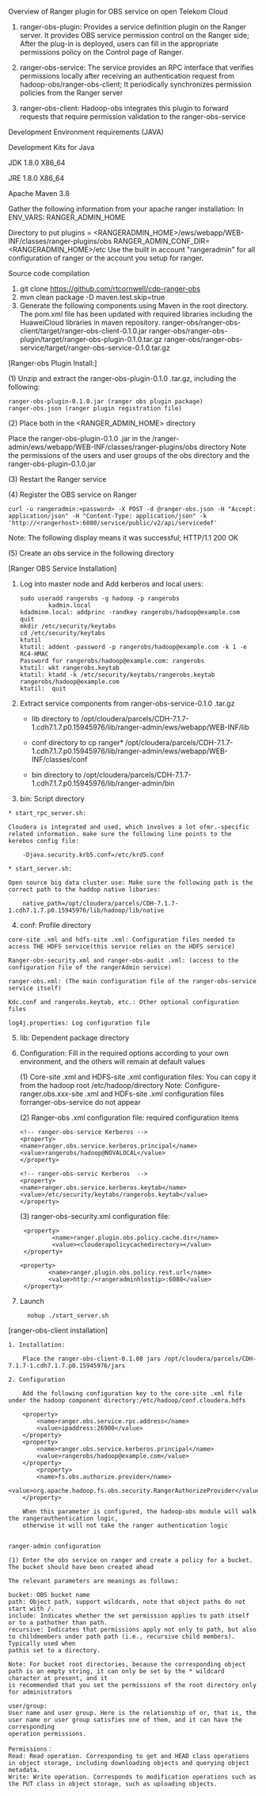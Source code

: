 Overview of Ranger plugin for OBS service on open Telekom Cloud
 

1.	ranger-obs-plugin: Provides a service definition plugin on the Ranger server. It provides OBS service permission control on the Ranger side; After the plug-in is deployed, users can fill in the appropriate permissions policy on the Control page of Ranger. 

2.	ranger-obs-service: The service provides an RPC interface that verifies permissions locally after receiving an authentication request from hadoop-obs/ranger-obs-client; It periodically synchronizes permission policies from the Ranger server 

3.	ranger-obs-client: Hadoop-obs integrates this plugin to forward requests that require permission validation to the ranger-obs-service

Development Environment requirements (JAVA)

Development Kits for Java

JDK 1.8.0 X86_64

JRE 1.8.0 X86_64

Apache Maven 3.8

Gather the following information from your apache ranger installation:
In ENV_VARS: RANGER_ADMIN_HOME

Directory to put plugins = <RANGERADMIN_HOME>/ews/webapp/WEB-INF/classes/ranger-plugins/obs
RANGER_ADMIN_CONF_DIR=<RANGERADMIN_HOME>/etc
Use the built in account "rangeradmin" for all configuration of ranger or the account you setup for ranger.


Source code compilation
1.	git clone https://github.com/rtcornwell/cdp-ranger-obs
2.	mvn clean package -D maven.test.skip=true
3.	Generate the following components using Maven in the root directory. The pom.xml file has been updated with required libraries including the HuaweiCloud libraries in maven repository.
ranger-obs/ranger-obs-client/target/ranger-obs-client-0.1.0.jar
ranger-obs/ranger-obs-plugin/target/ranger-obs-plugin-0.1.0.tar.gz
ranger-obs/ranger-obs-service/target/ranger-obs-service-0.1.0.tar.gz

[Ranger-obs Plugin Install:]

(1) Unzip and extract the ranger-obs-plugin-0.1.0 .tar.gz, including the following:

	ranger-obs-plugin-0.1.0.jar (ranger obs plugin package)
	ranger-obs.json (ranger plugin registration file)

(2) Place both in the <RANGER_ADMIN_HOME> directory

Place the ranger-obs-plugin-0.1.0 .jar in the <clouderahome>/ranger-admin/ews/webapp/WEB-INF/classes/ranger-plugins/obs directory
Note the permissions of the users and user groups of the obs directory and the ranger-obs-plugin-0.1.0.jar

(3) Restart the Ranger service

(4) Register the OBS service on Ranger

	curl -u rangeradmin:<password> -X POST -d @ranger-obs.json -H "Accept: application/json" -H "Content-Type: application/json" -k 'http://<rangerhost>:6080/service/public/v2/api/servicedef'
	

 Note: The following display means it was successful; HTTP/1.1 200 OK

(5) Create an obs service in the following directory


[Ranger OBS Service Installation]

1.	Log into master node and Add kerberos and local  users:

		sudo useradd rangerobs -g hadoop -p rangerobs
                kadmin.local
		kdadminm.local: addprinc -randkey rangerobs/hadoop@example.com
		quit
		mkdir /etc/security/keytabs
		cd /etc/security/keytabs
		ktutil
		ktutil: addent -password -p rangerobs/hadoop@example.com -k 1 -e RC4-HMAC
		Password for rangerobs/hadoop@example.com: rangerobs
		ktutil: wkt rangerobs.keytab
		ktutil: ktadd -k /etc/security/keytabs/rangerobs.keytab rangerobs/hadoop@example.com
		ktutil:  quit
	

2.	Extract service components from ranger-obs-service-0.1.0 .tar.gz
	
	- lib directory to /opt/cloudera/parcels/CDH-7.1.7-1.cdh7.1.7.p0.15945976/lib/ranger-admin/ews/webapp/WEB-INF/lib
	
	- conf directory to cp ranger* /opt/cloudera/parcels/CDH-7.1.7-1.cdh7.1.7.p0.15945976/lib/ranger-admin/ews/webapp/WEB-INF/classes/conf
	
	- bin directory to /opt/cloudera/parcels/CDH-7.1.7-1.cdh7.1.7.p0.15945976/lib/ranger-admin/bin
	

3.	 bin: Script directory

	* start_rpc_server.sh: 

	Cloudera is integrated and used, which involves a lot ofmr.-specific related information. make sure the following line points to the kerebos config file:
	
		-Djava.security.krb5.conf=/etc/krd5.conf

	* start_server.sh: 
	
	Open source big data cluster use: Make sure the following path is the correct path to the haddop native libaries: 
	
		native_path=/opt/cloudera/parcels/CDH-7.1.7-1.cdh7.1.7.p0.15945976/lib/hadoop/lib/native

4.	 conf: Profile directory

	core-site .xml and hdfs-site .xml: Configuration files needed to access THE HDFS service(this service relies on the HDFS service)

	Ranger-obs-security.xml and ranger-obs-audit .xml: (access to the configuration file of the rangerAdmin service)

	ranger-obs.xml: (The main configuration file of the ranger-obs-service service itself)

	Kdc.conf and rangerobs.keytab, etc.: Other optional configuration files

	log4j.properties: Log configuration file

5.	lib: Dependent package directory

6.	Configuration: Fill in the required options according to your own environment, and the others will remain at default values

	(1) Core-site .xml and HDFS-site .xml configuration files:
	You can copy it from the hadoop root /etc/hadoop/directory
	Note: Configure-ranger.obs.xxx-site .xml and HDFs-site .xml configuration files forranger-obs-service do not appear

	(2) Ranger-obs .xml configuration file: required configuration items


		<!-- ranger-obs-service Kerberos -->
		<property>
		<name>ranger.obs.service.kerberos.principal</name>
		<value>rangerobs/hadoop@NOVALOCAL</value>
		</property>
		
		<!-- ranger-obs-servic Kerberos  -->
		<property>
		<name>ranger.obs.service.kerberos.keytab</name>
		<value>/etc/security/keytabs/rangerobs.keytab</value>
		</property>

	(3) ranger-obs-security.xml configuration file: 

		 <property>
       			 <name>ranger.plugin.obs.policy.cache.dir</name>
      			 <value><clouderapolicycachedirectory></value>
   		 </property> 
		
		<property>
        		<name>ranger.plugin.obs.policy.rest.url</name>
        		<value>http:/<rangeradminhlostip>:6080</value>
   		 </property>
  

7. Launch
	
		 nohup ./start_server.sh 



[ranger-obs-client installation]

	1. Installation:

		Place the ranger-obs-client-0.1.08 jars /opt/cloudera/parcels/CDH-7.1.7-1.cdh7.1.7.p0.15945976/jars

	2. Configuration
			
		Add the following configuration key to the core-site .xml file under the hadoop component directory:/etc/hadoop/conf.cloudera.hdfs

		<property>
			<name>ranger.obs.service.rpc.address</name>
			<value>ipaddress:26900</value>
		</property>
		<property>
			<name>ranger.obs.service.kerberos.principal</name>
			<value>rangerobs/hadoop@example.com</value>
		</property>
	        <property>
			<name>fs.obs.authorize.provider</name>
			<value>org.apache.hadoop.fs.obs.security.RangerAuthorizeProvider</value>
		</property>
				
		When this parameter is configured, the hadoop-obs module will walk the rangerauthentication logic, 
		otherwise it will not take the ranger authentication logic

	
	ranger-admin configuration

	(1)	Enter the obs service on ranger and create a policy for a bucket. The bucket should have been created ahead

	The relevant parameters are meanings as follows:

	bucket: OBS bucket name
	path: Object path, support wildcards, note that object paths do not start with /.
	include: Indicates whether the set permission applies to path itself or to a pathother than path.
	recursive: Indicates that permissions apply not only to path, but also to childmembers under path path (i.e., recursive child members). Typically used when
	pathis set to a directory.

	Note: For bucket root directories, because the corresponding object path is an empty string, it can only be set by the * wildcard character at present, and it
	is recommended that you set the permissions of the root directory only for administrators

	user/group: 
	User name and user group. Here is the relationship of or, that is, the user name or user group satisfies one of them, and it can have the corresponding 
	operation permissions.

	Permissions：
	Read: Read operation. Corresponding to get and HEAD class operations in object storage, including downloading objects and querying object metadata.
	Write: Write operation. Corresponds to modification operations such as the PUT class in object storage, such as uploading objects.


